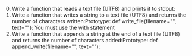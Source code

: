 0) Write a function that reads a text file (UTF8) and prints it to stdout:
1) Write a function that writes a string to a text file (UTF8) and returns the number of characters written:Prototype: def write_file(filename="", text=""): You must use the with statement
2) Write a function that appends a string at the end of a text file (UTF8) and returns the number of characters added:Prototype: def append_write(filename="", text=""):